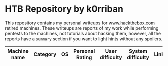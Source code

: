# HTB Repository by k0rriban
This repository contains my personal writeups for www.hackthebox.com retired machines. These writeups are reports of my work while performing pentests to the machines, not tutorials about hacking them, however, all the reports have a `summary` section if you want to light hints without any spoilers.

| Machine name | Category | OS | Personal Rating | User difficulty | System difficulty | Link |
| :-: | :-: | :-: | :-: | :-: | :-: | :-: |
